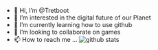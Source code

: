 - 👋 Hi, I’m @Tretboot
- 👀 I’m interested in the digital future of our Planet
- 🌱 I’m currently learning how to use github
- 💞️ I’m looking to collaborate on games
- 📫 How to reach me ...
![github stats](https://github-readme-stats.vercel.app/api?username=Tretboot&show_icons=true&theme=dark&include_all_commits=true)

<!---
Tretboot/Tretboot is a ✨ special ✨ repository because its `README.md` (this file) appears on your GitHub profile.
You can click the Preview link to take a look at your changes.
--->
